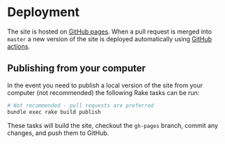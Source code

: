 # Deployment

The site is hosted on [GitHub pages][github-pages]. When a pull request is
merged into `master` a new version of the site is deployed automatically using
[GitHub actions][github-actions].

## Publishing from your computer

In the event you need to publish a local version of the site from your computer
(not recommended) the following Rake tasks can be run:

```sh
# Not recommended - pull requests are preferred
bundle exec rake build publish
```

These tasks will build the site, checkout the `gh-pages` branch, commit any
changes, and push them to GitHub.

[github-pages]: https://pages.github.com/
[github-actions]: https://docs.github.com/en/free-pro-team@latest/actions
